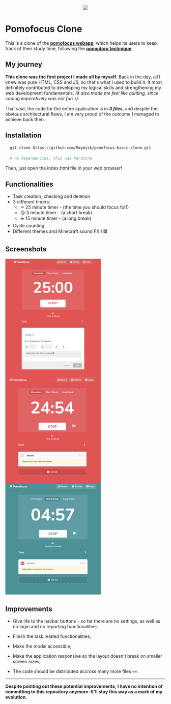 <p align="center">
  <img src="https://res.cloudinary.com/practicaldev/image/fetch/s--OFGKwu86--/c_limit%2Cf_auto%2Cfl_progressive%2Cq_66%2Cw_880/https://miro.medium.com/max/1400/1%2AZB91m3uEJ51nPNBCwSrpkA.gif" />
</p>

# Pomofocus Clone

This is a clone of the [**pomofocus webapp**](https://pomofocus.io), which helps its users to keep track of their study time, following the [**pomodoro technique**](https://en.wikipedia.org/wiki/Pomodoro_Technique).



## My journey

**This clone was the first project I made all by myself.** Back in the day, all I knew was pure HTML, CSS and JS, so that's what I used to build it. It most definitely contributed to developing my logical skills and strengthening my web development fundamentals. *(it also made me feel like quitting, since coding imperatively was not fun 💀).*

That said, the code for the entire application is in ***3 files***, and despite the obvious architectural flaws, I am very proud of the outcome I managed to achieve back then.



## Installation


```bash
  git clone https://github.com/Maymisk/pomofocus-basic-clone.git
  
  # no dependencies, this was hardcore
```
Then, just open the index.html file in your web browser!

## Functionalities

- Task creation, checking and deletion
- 3 different timers:
    - ⚰ 25 minute timer - (the time you should focus for!) 
    - 😌 5 minute timer - (a short break)
    - ☕ 15 minute timer - (a long break)
- Cycle counting
- Different themes and Minecraft sound FX!! 🟦



## Screenshots

<img align="left" width="300px" src="/.github/assets/screenshot-1.png?raw=true" />
<img align="left" width="300px" src="/.github/assets/screenshot-2.png?raw=true" />
<img width="300px" src="/.github/assets/screenshot-3.png?raw=true" />

## Improvements

- Give life to the navbar buttons - so far there are no settings, as well as no login and no reporting functionalities;

- Finish the task related functionalities;

- Make the modal accessible;

- Make the application responsive so the layout doesn't break on smaller screen sizes;

- The code should be distributed accross many more files 💀💀.

---

**Despite pointing out these potential improvements, I have no intention of committing to this repository anymore. It'll stay this way as a mark of my evolution.** 

